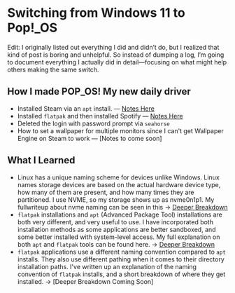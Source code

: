 # Switching from Windows 11 to Pop!_OS

Edit: I originally listed out everything I did and didn’t do, but I realized that kind of post is boring and unhelpful. So instead of dumping a log, I’m going to document everything I actually did in detail—focusing on what might help others making the same switch.

## How I made POP_OS! My new daily driver
- Installed Steam via an `apt` install. — [Notes Here](/notes/expanded/Steam_Install_Explained.md)
- Installed `flatpak` and then installed Spotify — [Notes Here](/notes/expanded/Flatpak_Install_Expanded.md)
- Deleted the login with password prompt via `seahorse`
- How to set a wallpaper for multiple monitors since I can't get Wallpaper Engine on Steam to work — [Notes to come soon]

## What I Learned
- Linux has a unique naming scheme for devices unlike Windows. Linux names storage devices are based on the actual hardware device type, how many of them are present, and how many times they are partitioned. I use NVME, so my storage shows up as nvme0n1p1. My fullwriteup about nvme naming can be seen in this → [Deeper Breakdown](/notes/expanded/NVME_naming_explained_linux.md)
- `flatpak` installations and `apt` (Advanced Package Tool) installations are both very different, and very useful to use. I have incorporated both installation methods as some applications are better sandboxed, and some better installed with system-level access. My full explanation on both `apt` and `flatpak` tools can be found here. → [Deeper Breakdown](/notes/expanded/Flatpak_and_Apt.md)
- `flatpak` applications use a different naming convention compared to `apt` installs. They also use different pathing when it comes to their directory installation paths. I've written up an explanation of the naming convention of `flatpak` installs, and a short breakdown of where they get installed. → [Deeper Breakdown Coming Soon]
